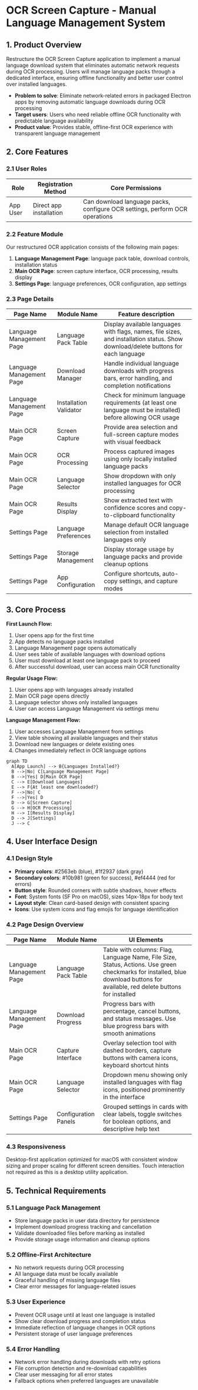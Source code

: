 # OCR Screen Capture - Manual Language Management System

## 1. Product Overview
Restructure the OCR Screen Capture application to implement a manual language download system that eliminates automatic network requests during OCR processing. Users will manage language packs through a dedicated interface, ensuring offline functionality and better user control over installed languages.

- **Problem to solve**: Eliminate network-related errors in packaged Electron apps by removing automatic language downloads during OCR processing
- **Target users**: Users who need reliable offline OCR functionality with predictable language availability
- **Product value**: Provides stable, offline-first OCR experience with transparent language management

## 2. Core Features

### 2.1 User Roles
| Role | Registration Method | Core Permissions |
|------|---------------------|------------------|
| App User | Direct app installation | Can download language packs, configure OCR settings, perform OCR operations |

### 2.2 Feature Module
Our restructured OCR application consists of the following main pages:
1. **Language Management Page**: language pack table, download controls, installation status
2. **Main OCR Page**: screen capture interface, OCR processing, results display
3. **Settings Page**: language preferences, OCR configuration, app settings

### 2.3 Page Details

| Page Name | Module Name | Feature description |
|-----------|-------------|---------------------|
| Language Management Page | Language Pack Table | Display available languages with flags, names, file sizes, and installation status. Show download/delete buttons for each language |
| Language Management Page | Download Manager | Handle individual language downloads with progress bars, error handling, and completion notifications |
| Language Management Page | Installation Validator | Check for minimum language requirements (at least one language must be installed) before allowing OCR usage |
| Main OCR Page | Screen Capture | Provide area selection and full-screen capture modes with visual feedback |
| Main OCR Page | OCR Processing | Process captured images using only locally installed language packs |
| Main OCR Page | Language Selector | Show dropdown with only installed languages for OCR processing |
| Main OCR Page | Results Display | Show extracted text with confidence scores and copy-to-clipboard functionality |
| Settings Page | Language Preferences | Manage default OCR language selection from installed languages only |
| Settings Page | Storage Management | Display storage usage by language packs and provide cleanup options |
| Settings Page | App Configuration | Configure shortcuts, auto-copy settings, and capture modes |

## 3. Core Process

**First Launch Flow:**
1. User opens app for the first time
2. App detects no language packs installed
3. Language Management page opens automatically
4. User sees table of available languages with download options
5. User must download at least one language pack to proceed
6. After successful download, user can access main OCR functionality

**Regular Usage Flow:**
1. User opens app with languages already installed
2. Main OCR page opens directly
3. Language selector shows only installed languages
4. User can access Language Management via settings menu

**Language Management Flow:**
1. User accesses Language Management from settings
2. View table showing all available languages and their status
3. Download new languages or delete existing ones
4. Changes immediately reflect in OCR language options

```mermaid
graph TD
  A[App Launch] --> B{Languages Installed?}
  B -->|No| C[Language Management Page]
  B -->|Yes| D[Main OCR Page]
  C --> E[Download Languages]
  E --> F{At least one downloaded?}
  F -->|No| C
  F -->|Yes| D
  D --> G[Screen Capture]
  G --> H[OCR Processing]
  H --> I[Results Display]
  D --> J[Settings]
  J --> C
```

## 4. User Interface Design

### 4.1 Design Style
- **Primary colors**: #2563eb (blue), #1f2937 (dark gray)
- **Secondary colors**: #10b981 (green for success), #ef4444 (red for errors)
- **Button style**: Rounded corners with subtle shadows, hover effects
- **Font**: System fonts (SF Pro on macOS), sizes 14px-18px for body text
- **Layout style**: Clean card-based design with consistent spacing
- **Icons**: Use system icons and flag emojis for language identification

### 4.2 Page Design Overview

| Page Name | Module Name | UI Elements |
|-----------|-------------|-------------|
| Language Management Page | Language Pack Table | Table with columns: Flag, Language Name, File Size, Status, Actions. Use green checkmarks for installed, blue download buttons for available, red delete buttons for installed |
| Language Management Page | Download Progress | Progress bars with percentage, cancel buttons, and status messages. Use blue progress bars with smooth animations |
| Main OCR Page | Capture Interface | Overlay selection tool with dashed borders, capture buttons with camera icons, keyboard shortcut hints |
| Main OCR Page | Language Selector | Dropdown menu showing only installed languages with flag icons, positioned prominently in the interface |
| Settings Page | Configuration Panels | Grouped settings in cards with clear labels, toggle switches for boolean options, and descriptive help text |

### 4.3 Responsiveness
Desktop-first application optimized for macOS with consistent window sizing and proper scaling for different screen densities. Touch interaction not required as this is a desktop utility application.

## 5. Technical Requirements

### 5.1 Language Pack Management
- Store language packs in user data directory for persistence
- Implement download progress tracking and cancellation
- Validate downloaded files before marking as installed
- Provide storage usage information and cleanup options

### 5.2 Offline-First Architecture
- No network requests during OCR processing
- All language data must be locally available
- Graceful handling of missing language files
- Clear error messages for language-related issues

### 5.3 User Experience
- Prevent OCR usage until at least one language is installed
- Show clear download progress and completion status
- Immediate reflection of language changes in OCR options
- Persistent storage of user language preferences

### 5.4 Error Handling
- Network error handling during downloads with retry options
- File corruption detection and re-download capabilities
- Clear user messaging for all error states
- Fallback options when preferred languages are unavailable